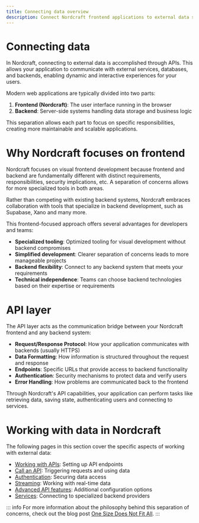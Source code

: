```yaml
---
title: Connecting data overview
description: Connect Nordcraft frontend applications to external data sources through APIs, with clear separation between visual interfaces and backend systems.
---
```


# Connecting data

In Nordcraft, connecting to external data is accomplished through APIs. This allows your application to communicate with external services, databases, and backends, enabling dynamic and interactive experiences for your users.

Modern web applications are typically divided into two parts:

1. **Frontend (Nordcraft)**: The user interface running in the browser
2. **Backend**: Server-side systems handling data storage and business logic

This separation allows each part to focus on specific responsibilities, creating more maintainable and scalable applications.

# Why Nordcraft focuses on frontend

Nordcraft focuses on visual frontend development because frontend and backend are fundamentally different with distinct requirements, responsibilities, security implications, etc. A separation of concerns allows for more specialized tools in both areas.

Rather than competing with existing backend systems, Nordcraft embraces collaboration with tools that specialize in backend development, such as Supabase, Xano and many more.

This frontend-focused approach offers several advantages for developers and teams:

- **Specialized tooling**: Optimized tooling for visual development without backend compromises
- **Simplified development**: Clearer separation of concerns leads to more manageable projects
- **Backend flexibility**: Connect to any backend system that meets your requirements
- **Technical independence**: Teams can choose backend technologies based on their expertise or requirements

# API layer

The API layer acts as the communication bridge between your Nordcraft frontend and any backend system:

- **Request/Response Protocol**: How your application communicates with backends (usually HTTPS)
- **Data Formatting**: How information is structured throughout the request and response
- **Endpoints**: Specific URLs that provide access to backend functionality
- **Authentication**: Security mechanisms to protect data and verify users
- **Error Handling**: How problems are communicated back to the frontend

Through Nordcraft's API capabilities, your application can perform tasks like retrieving data, saving state, authenticating users and connecting to services.

# Working with data in Nordcraft

The following pages in this section cover the specific aspects of working with external data:

- [Working with APIs](/connecting-data/working-with-apis): Setting up API endpoints
- [Call an API](/connecting-data/call-an-api): Triggering requests and using data
- [Authentication](/connecting-data/authentication): Securing data access
- [Streaming](/connecting-data/streaming): Working with real-time data
- [Advanced API features](/connecting-data/advanced-api-features): Additional configuration options
- [Services](/connecting-data/services): Connecting to specialized backend providers

::: info
For more information about the philosophy behind this separation of concerns, check out the blog post [One Size Does Not Fit All](https://toddle.dev/blog/one-size-does-not-fit-all).
:::
